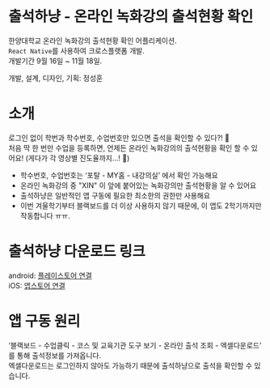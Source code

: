 # 출석하냥 - 온라인 녹화강의 출석현황 확인

한양대학교 온라인 녹화강의 출석현황 확인 어플리케이션.  
`React Native`를 사용하여 크로스플랫폼 개발.  
개발기간 9월 16일 ~ 11월 18일.

개발, 설계, 디자인, 기획: 정성훈

# 소개   
로그인 없이 학번과 학수번호, 수업번호만 있으면 출석을 확인할 수 있다?! 🥳  
처음 딱 한 번만 수업을 등록하면, 언제든 온라인 녹화강의의 출석현황을 확인 할 수 있어요! (게다가 각 영상별 진도율까지...! 🤭)   
  
* 학수번호, 수업번호는 ‘포탈 - MY홈 - 내강의실’ 에서 확인 가능해요  
* 온라인 녹화강의 중 "XIN" 이 앞에 붙어있는 녹화강의만 출석현황을 알 수 있어요   
* 출석하냥은 일반적인 앱 구동에 필요한 최소한의 권한만 사용해요   
* 이번 겨울학기부터 블랙보드를 더 이상 사용하지 않기 때문에, 이 앱도 2학기까지만 작동합니다 ㅠㅠ.   

# 출석하냥 다운로드 링크

android: [플레이스토어 연결](https://play.google.com/store/apps/details?id=com.sweethoneybee.ChulseokHanyang)  
iOS: [앱스토어 연결](https://apps.apple.com/us/app/%EC%B6%9C%EC%84%9D%ED%95%98%EB%83%A5/id1540962786#?platform=iphone)
  
# 앱 구동 원리
‘블랙보드 - 수업클릭 - 코스 및 교육기관 도구 보기 - 온라인 출석 조회 - 엑셀다운로드’ 를 통해 출석정보를 가져옵니다.  
엑셀다운로드는 로그인하지 않아도 가능하기 때문에 출석하냥으로 출석을 확인할 수 있습니다.  
